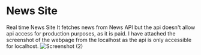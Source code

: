 #  News Site 
 Real time News Site 
It fetches news from News API but the api doesn't allow api access for production purposes, as it is paid.
I have attached the screenshot of the webpage from the localhost as the api is only accessible for localhost.
![Screenshot (2)](https://github.com/user-attachments/assets/7cadc3b9-e677-45d1-8e07-467bca33d8b6)
